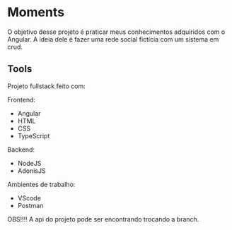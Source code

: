 <h1>Moments</h1>

O objetivo desse projeto é praticar meus conhecimentos adquiridos com o Angular. A ideia dele é fazer uma rede social fictícia com um sistema em crud.

<h2>Tools</h2>

Projeto fullstack feito com:

Frontend:
<ul>
  <li>Angular</li>
  <li>HTML</li>
  <li>CSS</li>
  <li>TypeScript</li>
</ul>

Backend:
<ul>
  <li>NodeJS</li>
  <li>AdonisJS</li>
</ul>

Ambientes de trabalho:
<ul>
  <li>VScode</li>
  <li>Postman</li>
</ul>

OBS!!!! A api do projeto pode ser encontrando trocando a branch.
